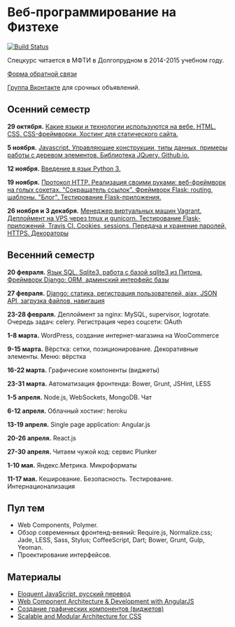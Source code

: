 Веб-программирование на Физтехе
===============

[![Build Status](https://travis-ci.org/vpavlenko/web-programming.svg?branch=master)](https://travis-ci.org/vpavlenko/web-programming)

Спецкурс читается в МФТИ в Долгопрудном в 2014-2015 учебном году.

[Форма обратной связи](http://goo.gl/forms/mfsZ5oQWa5)

[Группа Вконтакте](https://vk.com/mipt_web) для срочных объявлений.


Осенний семестр
----

**29 октября.** [Какие языки и технологии используются на вебе. HTML. CSS. CSS-фреймворки. Хостинг для статического сайта.](01-html-css)

**5 ноября.** [Javascript. Управляющие конструкции, типы данных, примеры работы с деревом элементов. Библиотека JQuery. Github.io.](02-js)

**12 ноября.** [Введение в язык Python 3.](03-python)

**19 ноября.** [Протокол HTTP. Реализация своими руками: веб-фреймворк на голых сокетах. "Сокращатель ссылок". Фреймворк Flask: routing, шаблоны. "Блог". Тестирование Flask-приложения.](04-http)

**26 ноября и 3 декабря.** [Менеджер виртуальных машин Vagrant. Деплоймент на VPS через tmux и gunicorn. Тестирование Flask-приложений, Travis CI. Cookies, sessions. Передача и хранение паролей, HTTPS. Декораторы](05-cookies)

Весенний семестр
---

**20 февраля.** [Язык SQL. Sqlite3, работа с базой sqlite3 из Питона. Фреймворк Django: ORM, админский интерфейс базы](07-django-1)

**27 февраля.** [Django: статика, регистрация пользователей, ajax, JSON API, загрузка файлов, навигация](08-django-2)

**23-28 февраля.** Деплоймент за nginx: MySQL, supervisor, logrotate. Очередь задач: celery. Регистрация через соцсети: OAuth

**1-8 марта.** WordPress, создание интернет-магазина на WooCommerce

**9-15 марта.** Вёрстка: сетки, позиционирование. Декоративные элементы. Меню: вёрстка

**16-22 марта.** Графические компоненты (виджеты)

**23-31 марта.** Автоматизация фронтенда: Bower, Grunt, JSHint, LESS

**1-5 апреля.** Node.js, WebSockets, MongoDB. Чат

**6-12 апреля.** Облачный хостинг: heroku

**13-19 апреля.** Single page application: Angular.js

**20-26 апреля.** React.js

**27-30 апреля.** Читаем чужой код: сервис Plunker

**1-10 мая.** Яндекс.Метрика. Микроформаты

**11-17 мая.** Кеширование. Безопасность. Тестирование. Интернационализация


Пул тем
-----

- Web Components, Polymer.
- Обзор современных фронтенд-веяний: Require.js, Normalize.css; Jade, LESS, Sass, Stylus; CoffeeScript, Dart; Bower, Grunt, Gulp, Yeoman.
- Проектирование интерфейсов.


Материалы
--

- [Eloquent JavaScript, русский перевод](http://habrahabr.ru/post/240219/)
- [Web Component Architecture & Development with AngularJS](https://leanpub.com/web-component-development-with-angularjs/read)
- [Создание графических компонентов (виджетов)](http://learn.javascript.ru/widgets)
- [Scalable and Modular Architecture for CSS](https://smacss.com/)
